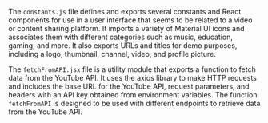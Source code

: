 The `constants.js` file defines and exports several constants and React components for use in a user interface that seems to be related to a video or content sharing platform. It imports a variety of Material UI icons and associates them with different categories such as music, education, gaming, and more. It also exports URLs and titles for demo purposes, including a logo, thumbnail, channel, video, and profile picture.

The `fetchFromAPI.jsx` file is a utility module that exports a function to fetch data from the YouTube API. It uses the axios library to make HTTP requests and includes the base URL for the YouTube API, request parameters, and headers with an API key obtained from environment variables. The function `fetchFromAPI` is designed to be used with different endpoints to retrieve data from the YouTube API.